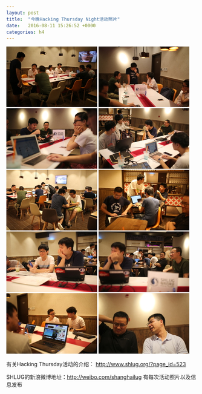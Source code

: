 ```yaml
---
layout: post
title:  "今晚Hacking Thursday Night活动照片"
date:   2016-08-11 15:26:52 +0000
categories: h4
---
```


[<img src='https://raw.githubusercontent.com/shanghailug/res2016/master/g811.h4/g811_1956_0000+08.240x160.jpg'>](https://raw.githubusercontent.com/shanghailug/res2016/master/g811.h4/g811_1956_0000+08.JPG)
[<img src='https://raw.githubusercontent.com/shanghailug/res2016/master/g811.h4/g811_1956_5100+08.240x160.jpg'>](https://raw.githubusercontent.com/shanghailug/res2016/master/g811.h4/g811_1956_5100+08.JPG)
[<img src='https://raw.githubusercontent.com/shanghailug/res2016/master/g811.h4/g811_2006_0781+08.240x160.jpg'>](https://raw.githubusercontent.com/shanghailug/res2016/master/g811.h4/g811_2006_0781+08.JPG)
[<img src='https://raw.githubusercontent.com/shanghailug/res2016/master/g811.h4/g811_2012_2700+08.240x160.jpg'>](https://raw.githubusercontent.com/shanghailug/res2016/master/g811.h4/g811_2012_2700+08.JPG)
[<img src='https://raw.githubusercontent.com/shanghailug/res2016/master/g811.h4/g811_2016_2500+08.240x160.jpg'>](https://raw.githubusercontent.com/shanghailug/res2016/master/g811.h4/g811_2016_2500+08.JPG)
[<img src='https://raw.githubusercontent.com/shanghailug/res2016/master/g811.h4/g811_2043_0000+08.240x160.jpg'>](https://raw.githubusercontent.com/shanghailug/res2016/master/g811.h4/g811_2043_0000+08.JPG)
[<img src='https://raw.githubusercontent.com/shanghailug/res2016/master/g811.h4/g811_2043_3000+08.240x160.jpg'>](https://raw.githubusercontent.com/shanghailug/res2016/master/g811.h4/g811_2043_3000+08.JPG)
[<img src='https://raw.githubusercontent.com/shanghailug/res2016/master/g811.h4/g811_2044_0100+08.240x160.jpg'>](https://raw.githubusercontent.com/shanghailug/res2016/master/g811.h4/g811_2044_0100+08.JPG)
[<img src='https://raw.githubusercontent.com/shanghailug/res2016/master/g811.h4/g811_2045_3300+08.240x160.jpg'>](https://raw.githubusercontent.com/shanghailug/res2016/master/g811.h4/g811_2045_3300+08.JPG)
[<img src='https://raw.githubusercontent.com/shanghailug/res2016/master/g811.h4/g811_2119_3600+08.240x160.jpg'>](https://raw.githubusercontent.com/shanghailug/res2016/master/g811.h4/g811_2119_3600+08.JPG)

有关Hacking Thursday活动的介绍：
http://www.shlug.org/?page_id=523

SHLUG的新浪微博地址：http://weibo.com/shanghailug 有每次活动照片以及信息发布


